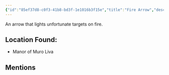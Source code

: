 ```yaml
---
{"id":"85ef37d8-c0f3-41b8-bd3f-1e1016b3f15e","title":"Fire Arrow","description":"An arrow that lights unfortunate targets on fire.","isInCurrentInventory":true,"amountHeld":2,"causeOfConsumption":"null","publish":true,"date_created":"Thursday, April 11th 2024, 10:49:44 pm","date_modified":"Tuesday, April 16th 2024, 8:19:36 pm","cssclasses":["mado-heading"],"path":"Tabletop/Campaigns/And A Thousand Years More/Inventory/Consumable/Fire Arrow.md","permalink":"/tabletop/campaigns/and-a-thousand-years-more/inventory/consumable/fire-arrow/","PassFrontmatter":true}
---
```



An arrow that lights unfortunate targets on fire.

## Location Found:

- Manor of Muro Liva

## Mentions


